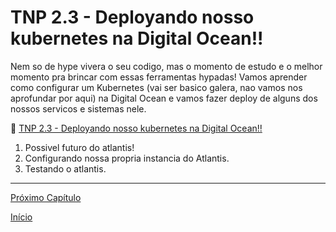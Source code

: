 # TNP 2.3 - Deployando nosso kubernetes na Digital Ocean!!

Nem so de hype vivera o seu codigo, mas o momento de estudo e o melhor momento pra brincar com essas ferramentas hypadas!
Vamos aprender como configurar um Kubernetes (vai ser basico galera, nao vamos nos aprofundar por aqui) na Digital Ocean e vamos fazer deploy de alguns dos nossos servicos e sistemas nele.

🎥 [TNP 2.3 - Deployando nosso kubernetes na Digital Ocean!!]()

1. Possivel futuro do atlantis!
1. Configurando nossa propria instancia do Atlantis.
1. Testando o atlantis.

---

[Próximo Capítulo](/modulos/modulo_01/tnp_07.md)

[Início](/README.md)
